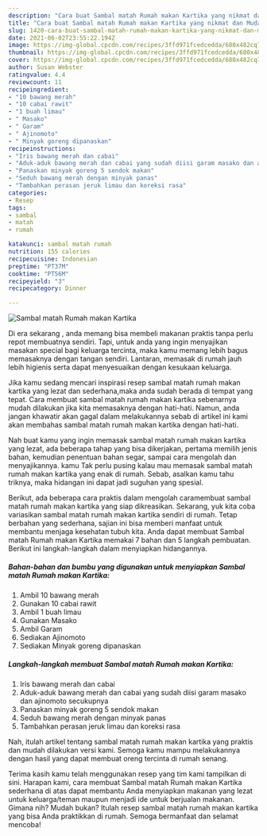 ```yaml
---
description: "Cara buat Sambal matah Rumah makan Kartika yang nikmat dan Mudah Dibuat"
title: "Cara buat Sambal matah Rumah makan Kartika yang nikmat dan Mudah Dibuat"
slug: 1420-cara-buat-sambal-matah-rumah-makan-kartika-yang-nikmat-dan-mudah-dibuat
date: 2021-06-02T23:55:22.194Z
image: https://img-global.cpcdn.com/recipes/3ffd971fcedcedda/680x482cq70/sambal-matah-rumah-makan-kartika-foto-resep-utama.jpg
thumbnail: https://img-global.cpcdn.com/recipes/3ffd971fcedcedda/680x482cq70/sambal-matah-rumah-makan-kartika-foto-resep-utama.jpg
cover: https://img-global.cpcdn.com/recipes/3ffd971fcedcedda/680x482cq70/sambal-matah-rumah-makan-kartika-foto-resep-utama.jpg
author: Susan Webster
ratingvalue: 4.4
reviewcount: 11
recipeingredient:
- "10 bawang merah"
- "10 cabai rawit"
- "1 buah limau"
- " Masako"
- " Garam"
- " Ajinomoto"
- " Minyak goreng dipanaskan"
recipeinstructions:
- "Iris bawang merah dan cabai"
- "Aduk-aduk bawang merah dan cabai yang sudah diisi garam masako dan ajinomoto secukupnya"
- "Panaskan minyak goreng 5 sendok makan"
- "Seduh bawang merah dengan minyak panas"
- "Tambahkan perasan jeruk limau dan koreksi rasa"
categories:
- Resep
tags:
- sambal
- matah
- rumah

katakunci: sambal matah rumah 
nutrition: 155 calories
recipecuisine: Indonesian
preptime: "PT37M"
cooktime: "PT56M"
recipeyield: "3"
recipecategory: Dinner

---
```



![Sambal matah Rumah makan Kartika](https://img-global.cpcdn.com/recipes/3ffd971fcedcedda/680x482cq70/sambal-matah-rumah-makan-kartika-foto-resep-utama.jpg)

Di era  sekarang , anda memang bisa membeli makanan praktis tanpa perlu repot membuatnya sendiri. Tapi, untuk anda yang ingin menyajikan masakan special bagi keluarga tercinta, maka kamu memang lebih bagus memasaknya dengan tangan sendiri. Lantaran, memasak di rumah jauh lebih higienis serta dapat menyesuaikan dengan kesukaan keluarga.

Jika kamu sedang mencari inspirasi resep sambal matah rumah makan kartika yang lezat dan sederhana,maka anda sudah berada di tempat yang tepat. Cara membuat sambal matah rumah makan kartika  sebenarnya mudah dilakukan jika kita memasaknya dengan hati-hati. Namun, anda jangan khawatir akan gagal dalam melakukannya 
sebab di artikel ini kami akan membahas sambal matah rumah makan kartika dengan hati-hati.  



Nah buat kamu yang ingin memasak sambal matah rumah makan kartika yang lezat, ada beberapa tahap yang bisa dikerjakan, pertama memilih jenis bahan, kemudian penentuan bahan segar, sampai cara mengolah dan menyajikannya. kamu Tak perlu pusing kalau mau memasak sambal matah rumah makan kartika yang enak di rumah. Sebab, asalkan kamu  tahu triknya, maka hidangan ini dapat jadi suguhan yang spesial.

Berikut, ada beberapa cara praktis  dalam mengolah caramembuat sambal matah rumah makan kartika yang siap dikreasikan. Sekarang, yuk kita coba variasikan sambal matah rumah makan kartika sendiri di rumah. Tetap berbahan yang sederhana, sajian ini bisa memberi manfaat untuk membantu menjaga kesehatan tubuh kita. Anda dapat membuat Sambal matah Rumah makan Kartika memakai 7 bahan dan 5 langkah pembuatan. Berikut ini langkah-langkah dalam menyiapkan hidangannya.

<!--inarticleads1-->

##### Bahan-bahan dan bumbu yang digunakan untuk menyiapkan Sambal matah Rumah makan Kartika:

1. Ambil 10 bawang merah
1. Gunakan 10 cabai rawit
1. Ambil 1 buah limau
1. Gunakan  Masako
1. Ambil  Garam
1. Sediakan  Ajinomoto
1. Sediakan  Minyak goreng dipanaskan




<!--inarticleads2-->

##### Langkah-langkah membuat Sambal matah Rumah makan Kartika:

1. Iris bawang merah dan cabai
1. Aduk-aduk bawang merah dan cabai yang sudah diisi garam masako dan ajinomoto secukupnya
1. Panaskan minyak goreng 5 sendok makan
1. Seduh bawang merah dengan minyak panas
1. Tambahkan perasan jeruk limau dan koreksi rasa




Nah, itulah artikel tentang  sambal matah rumah makan kartika  yang praktis dan mudah dilakukan versi kami. Semoga kamu mampu melakukannya dengan hasil yang dapat membuat oreng tercinta di rumah senang. 

Terima kasih kamu telah menggunakan resep yang tim kami tampilkan di sini. Harapan kami, cara membuat  Sambal matah Rumah makan Kartika sederhana di atas dapat membantu Anda menyiapkan makanan yang lezat untuk keluarga/teman maupun menjadi ide untuk berjualan makanan. Gimana nih? Mudah bukan? Itulah resep sambal matah rumah makan kartika yang bisa Anda praktikkan di rumah. Semoga bermanfaat dan selamat mencoba!

